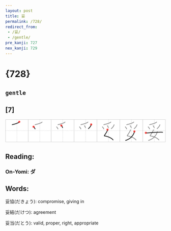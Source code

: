 ```yaml
---
layout: post
title: 妥
permalink: /728/
redirect_from:
 - /妥/
 - /gentle/
pre_kanji: 727
nex_kanji: 729
---
```


# {728}

## `gentle`

## [7]

<div class="stroke"><img src="../images/E5A6A5.png" /></div>

## Reading:

### On-Yomi: ダ

## Words:

妥協(だきょう): compromise, giving in

妥結(だけつ): agreement

妥当(だとう): valid, proper, right, appropriate
